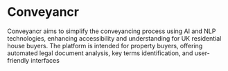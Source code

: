 # Conveyancr
Conveyancr aims to simplify the conveyancing process using AI and NLP technologies,
enhancing accessibility and understanding for UK residential house buyers. The platform
is intended for property buyers, offering automated legal document analysis, key terms
identification, and user-friendly interfaces
